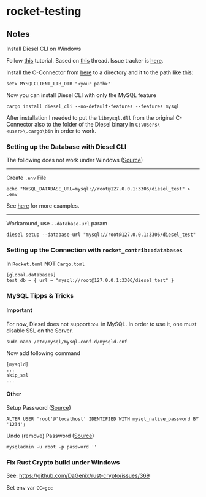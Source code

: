 # rocket-testing



## Notes

Install Diesel CLI on Windows

Follow [this](https://steemit.com/programming/@mrblueberry/installing-rust-and-diesel-for-rocket-on-windows-10) tutorial. Based on [this](https://www.reddit.com/r/rust/comments/g44xae/install_latest_rust_diesel_in_windows_10_and_fix/) thread. Issue tracker is [here](https://github.com/diesel-rs/diesel/issues/1286).

Install the C-Connector from [here](https://downloads.mysql.com/archives/c-c/) to a directory and it to the path like this:

```
setx MYSQLCLIENT_LIB_DIR "<your path>"
```

Now you can install Diesel CLI with only the MySQL feature

```
cargo install diesel_cli --no-default-features --features mysql
```

After installation I needed to put the `libmysql.dll` from the original C-Connector also to the folder of the Diesel binary in `C:\Users\<user>\.cargo\bin` in order to work.



### Setting up the Database with Diesel CLI

The following does not work under Windows ([Source](https://users.rust-lang.org/t/diesel-error-message-actix/48320/3))

---

Create `.env` File

```
echo "MYSQL_DATABASE_URL=mysql://root@127.0.0.1:3306/diesel_test" > .env
```

See [here](https://github.com/diesel-rs/diesel/blob/master/.env.sample) for more examples.

---

Workaround, use `--database-url` param

```
diesel setup --database-url "mysql://root@127.0.0.1:3306/diesel_test"
```

### Setting up the Connection with `rocket_contrib::databases`

In `Rocket.toml` NOT `Cargo.toml`

```
[global.databases]
test_db = { url = "mysql://root@127.0.0.1:3306/diesel_test" }
```



### MySQL Tipps & Tricks

#### Important

For now, Diesel does not support `SSL` in MySQL. In order to use it, one must disable SSL on the Server.

```
sudo nano /etc/mysql/mysql.conf.d/mysqld.cnf
```

Now add following command

```
[mysqld]
...
skip_ssl
...
```

#### Other

Setup Password ([Source](https://stackoverflow.com/a/59218981/12347616))

```
ALTER USER 'root'@'localhost' IDENTIFIED WITH mysql_native_password BY '1234';
```

Undo (remove) Password ([Source](https://stackoverflow.com/a/3032127/12347616))

```
mysqladmin -u root -p password ''
```



### Fix Rust Crypto build under Windows

See: https://github.com/DaGenix/rust-crypto/issues/369

Set env var `CC=gcc`

